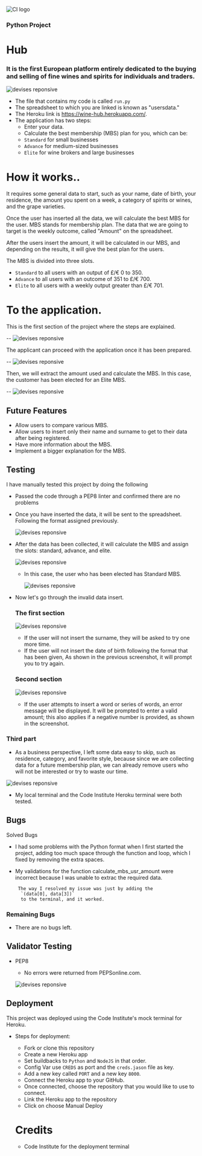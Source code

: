 ![CI logo](https://codeinstitute.s3.amazonaws.com/fullstack/ci_logo_small.png)



### Python Project

# Hub
### It is the first European platform entirely dedicated to the buying and selling of fine wines and spirits for individuals and traders.
![devises reponsive](/asset/images/iu.de.png)

* The file that contains my code is called `run.py`
* The spreadsheet to which you are linked is known as "usersdata."
* The Heroku link is https://wine-hub.herokuapp.com/.
* The application has two steps:
    - Enter your data.
    - Calculate the best membership (MBS) plan for you,
    which can be:
   - `Standard` for small businesses
   - `Advance` for medium-sized businesses
   - `Elite` for wine brokers and large businesses


# How it works..
 It requires some general data to start, such as your name, date of birth, your residence, the amount you spent on a week, a category of spirits or wines, and the grape varieties.

Once the user has inserted all the data, we will calculate the best MBS for the user.
MBS stands for membership plan.
The data that we are going to target is the weekly outcome, called "Amount" on the spreadsheet.

After the users insert the amount, it will be calculated in our MBS, and depending on the results, it will give the best plan for the users.

The MBS is divided into three slots.
- `Standard` to all users with an output of £/€ 0 to 350.
- `Advance` to all users with an outcome of 351 to £/€ 700.
- `Elite` to all users with a weekly output greater than £/€ 701.


# To the application.
This is the first section of the project where the steps are explained.

  -- ![devises reponsive](/asset/images/present.app.png)

The applicant can proceed with the application once it has been prepared.

--  ![devises reponsive](/asset/images/app.start.png)

Then, we will extract the amount used and calculate the MBS.
In this case, the customer has been elected for an Elite MBS.

-- ![devises reponsive](/asset/images/mbs.png)

## Future Features

* Allow users to compare various MBS.
* Allow users to insert only their name and surname to get to their data after being registered.
* Have more information about the MBS.
* Implement a bigger explanation for the MBS.

## Testing

I have manually tested this project by doing the following

- Passed the code through a PEP8 linter and confirmed there are no problems

- Once you have inserted the data, it will be sent to the spreadsheet.
Following the format assigned previously.

   ![devises reponsive](/asset/images/info.sheet.png)

- After the data has been collected, it will calculate the MBS and assign the slots: standard, advance, and elite.

   ![devises reponsive](/asset/images/mbs.sheets.png)

   - In this case, the user who has been elected has Standard MBS.

      ![devises reponsive](/asset/images/mbs.calc.png)


- Now let's go through the invalid data insert.
   ### The first section
   ![devises reponsive](/asset/images/testing.png)
   
  - If the user will not insert the surname, they will be 
    asked to try one more time.
  - If the user will not insert the date of birth following 
   the format that has been given,
   As shown in the previous screenshot, it will prompt you to try again.

  ### Second section

   ![devises reponsive](/asset/images/testing1.png)

    - If the user attempts to insert a word or series of words, an error message will be displayed.
    It will be prompted to enter a valid amount; this also applies if a negative number is provided, as shown in the screenshot.




### Third part
  - As a business perspective, I left some data easy to skip, such as residence, category, and favorite style, because since we are collecting data for a future membership plan, we can already remove users who will not be interested or try to waste our time.
  
  ![devises reponsive](/asset/images/testing2.png)    



- My local terminal and the Code Institute Heroku terminal were both tested.

## Bugs

  Solved Bugs

- I had some problems with the Python format when I first started the project, adding too much space through the function and loop, which I fixed by removing the extra spaces.


- My validations for the function calculate_mbs_usr_amount were incorrect because I was unable to extrac the required data.

    
       The way I resolved my issue was just by adding the
        `(data[0], data[3])`
        to the terminal, and it worked.

 ### Remaining Bugs
  * There are no bugs left.       


## Validator Testing
  - PEP8
      -  No errors were returned from PEPSonline.com.


      ![devises reponsive](asset/images/pep8c.png)


## Deployment

This project was deployed using the Code Institute's mock terminal for Heroku.

* Steps for deployment:
  - Fork or clone this repository
  - Create a new Heroku app
  - Set buildbacks to `Python` and `NodeJS` in that order.
  - Config Var use `CREDS` as port and the `creds.jason` file as key.
  - Add a new key called `PORT` and a new key `8000`.
  - Connect the Heroku app to your GitHub.
  - Once connected, choose the repository that you would like to use to connect.
  - Link the Heroku app to the repository
  - Click on choose Manual Deploy


  # Credits
   * Code Institute for the deployment terminal